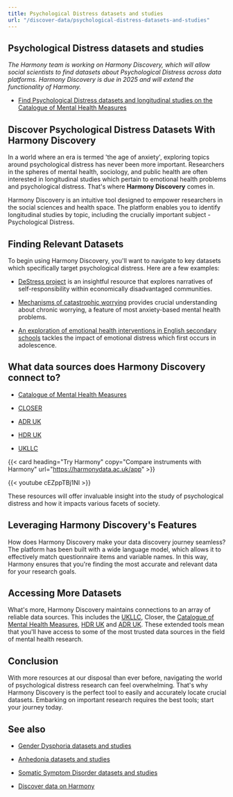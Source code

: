 ```yaml
---
title: Psychological Distress datasets and studies
url: "/discover-data/psychological-distress-datasets-and-studies"
---
```


## Psychological Distress datasets and studies

*The Harmony team is working on Harmony Discovery, which will allow social scientists to find datasets about Psychological Distress across data platforms. Harmony Discovery is due in 2025 and will extend the functionality of Harmony.*

* [Find Psychological Distress datasets and longitudinal studies on the Catalogue of Mental Health Measures](https://www.cataloguementalhealth.ac.uk/?content=search&query=Topic:psychological+distress)

## Discover Psychological Distress Datasets With Harmony Discovery

In a world where an era is termed 'the age of anxiety', exploring topics around psychological distress has never been more important. Researchers in the spheres of mental health, sociology, and public health are often interested in longitudinal studies which pertain to emotional health problems and psychological distress. That's where **Harmony Discovery** comes in. 

Harmony Discovery is an intuitive tool designed to empower researchers in the social sciences and health space. The platform enables you to identify longitudinal studies by topic, including the crucially important subject - Psychological Distress.

## Finding Relevant Datasets

To begin using Harmony Discovery, you'll want to navigate to key datasets which specifically target psychological distress. Here are a few examples:

- [DeStress project](https://reshare.ukdataservice.ac.uk/853788) is an insightful resource that explores narratives of self-responsibility within economically disadvantaged communities.

- [Mechanisms of catastrophic worrying](https://reshare.ukdataservice.ac.uk/851072) provides crucial understanding about chronic worrying, a feature of most anxiety-based mental health problems.

- [An exploration of emotional health interventions in English secondary schools](https://reshare.ukdataservice.ac.uk/850117) tackles the impact of emotional distress which first occurs in adolescence.

## What data sources does Harmony Discovery connect to?

* [Catalogue of Mental Health Measures](https://www.cataloguementalhealth.ac.uk/)

* [CLOSER](https://closer.ac.uk/)

* [ADR UK](https://www.adruk.org/data-access/data-catalogue/)

* [HDR UK](https://www.healthdatagateway.org/)

* [UKLLC](https://explore.ukllc.ac.uk)

{{< card heading="Try Harmony" copy="Compare instruments with Harmony" url="https://harmonydata.ac.uk/app" >}}

{{< youtube cEZppTBj1NI >}}



These resources will offer invaluable insight into the study of psychological distress and how it impacts various facets of society.

## Leveraging Harmony Discovery's Features

How does Harmony Discovery make your data discovery journey seamless? The platform has been built with a wide language model, which allows it to effectively match questionnaire items and variable names. In this way, Harmony ensures that you're finding the most accurate and relevant data for your research goals.

## Accessing More Datasets 

What's more, Harmony Discovery maintains connections to an array of reliable data sources. This includes the [UKLLC](https://explore.ukllc.ac.uk/), Closer, the [Catalogue of Mental Health Measures](https://www.cataloguementalhealth.ac.uk/), [HDR UK](https://www.hdruk.ac.uk/) and [ADR UK](https://www.adruk.org/). These extended tools mean that you'll have access to some of the most trusted data sources in the field of mental health research. 

## Conclusion

With more resources at our disposal than ever before, navigating the world of psychological distress research can feel overwhelming. That's why Harmony Discovery is the perfect tool to easily and accurately locate crucial datasets. Embarking on important research requires the best tools; start your journey today.

## See also

* [Gender Dysphoria datasets and studies](/discover-data/gender-dysphoria-datasets-and-studies)

* [Anhedonia datasets and studies](/discover-data/anhedonia-datasets-and-studies)

* [Somatic Symptom Disorder datasets and studies](/discover-data/somatic-symptom-disorder-datasets-and-studies)

* [Discover data on Harmony](/discover-data/)